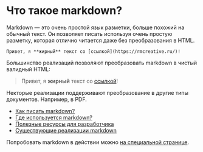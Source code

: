 # Что такое markdown?

Markdown — это очень простой язык разметки, больше похожий на обычный текст.
Он позволяет писать используя очень простую разметку, которая отлично читается
даже без преобразования в HTML.

```
Привет, я **жирный** текст со [ссылкой](https://rmcreative.ru/)!
```

Большинство реализаций позволяют преобразовать markdown в чистый валидный HTML:

> Привет, я **жирный** текст со [ссылкой](https://rmcreative.ru/)! 

Некторые реализации поддерживают преобразование в другие типы документов. Например, в PDF.


- [Как писать markdown?](syntax.md)
- [Где используется markdown?](usages.md)
- [Полезные ресурсы для разработчика](development.md)
- [Существующие реализации markdown](implementations.md)


Попробовать markdown в действии можно [на специальной странице](http://daringfireball.net/projects/markdown/dingus).
